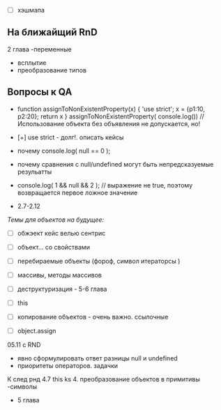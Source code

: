 * [ ] хэшмапа

## На ближайщий RnD
2 глава 
-переменные
- всплытие
- преобразование типов


## Вопросы к QA


* function assignToNonExistentProperty(x) {
    'use strict';
    x = {p1:10, p2:20}; 
    return x
    }
    assignToNonExistentProperty( console.log())
    // Использование объекта без объявления не допускается, но!

*  [+] use strict - долг!. описать кейсы

*  почему console.log( null == 0 ); 
* почему  сравнения с null/undefined могут быть непредсказуемые резульатты
* console.log( 1 && null && 2 ); // выражение не true, поэтому возвращается первое ложное значение

- 2.7-2.12


*Темы для объектов на будущее:*

* [ ] обжэект кейс велью сентрис 
* [ ] объект... со свойствами
* [ ] перебираемые объекты (фороф, символ итераторсы )
* [ ] массивы, методы массивов
* [ ] деструктуризация - 5-6 глава 
* [ ] this 

* [ ]  копирование объектов - очень важно. ссылочные 

* [ ] object.assign



05.11 с RND

- явно сформулировать ответ разницы null и undefined
- приоритеты операторов. задачки


К след рнд
4.7
this ks
4. преобразование объектов в примитивы
-символы

- 5 глава